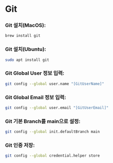 # Git

### Git 설치(MacOS):

```zsh
brew install git
```

### Git 설치(Ubuntu):

```zsh
sudo apt install git
```

### Git Global User 정보 입력:

```zsh
git config --global user.name "[GitUserName]"
```

### Git Global Email 정보 입력:

```zsh
git config --global user.email "[GitUserEmail]"
```

### Git 기본 Branch를 main으로 설정:

```zsh
git config --global init.defaultBranch main
```

### Git 인증 저장:

```zsh
git config --global credential.helper store
```
